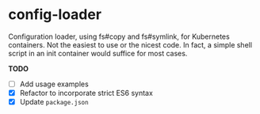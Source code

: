 # config-loader
Configuration loader, using fs#copy and fs#symlink, for Kubernetes containers.
Not the easiest to use or the nicest code. In fact, a simple shell script in an init container would suffice for most cases.

**TODO**
* [ ] Add usage examples
* [x] Refactor to incorporate strict ES6 syntax
* [x] Update `package.json`
